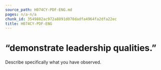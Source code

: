 ```yaml
---
source_path: H074CY-PDF-ENG.md
pages: n/a-n/a
chunk_id: 3549882ac972a8891d078dadfa4964fa2dfa22ec
title: H074CY-PDF-ENG
---
```

# “demonstrate leadership qualities.”

Describe speciﬁcally what you have observed.

